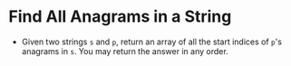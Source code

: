 # Find All Anagrams in a String

- Given two strings `s` and `p`, return an array of all the start indices of `p`'s anagrams in `s`. You may return the answer in any order.

